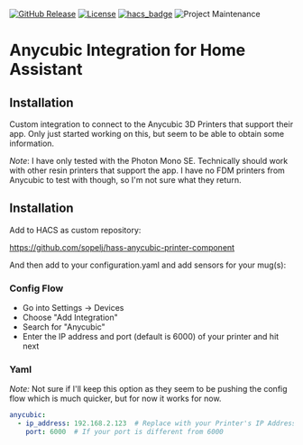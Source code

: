 [![GitHub Release](https://img.shields.io/github/release/sopelj/hass-anycubic-printer-component.svg?style=for-the-badge)](https://github.com/sopelj/hass-anycubic-printer-component/releases)
[![License](https://img.shields.io/github/license/sopelj/hass-anycubic-printer-component.svg?style=for-the-badge)](LICENSE.md)
[![hacs_badge](https://img.shields.io/badge/HACS-Custom-orange.svg?style=for-the-badge)](https://github.com/custom-components/hacs)
![Project Maintenance](https://img.shields.io/maintenance/yes/2022.svg?style=for-the-badge)

# Anycubic Integration for Home Assistant

## Installation

Custom integration to connect to the Anycubic 3D Printers that support their app.
Only just started working on this, but seem to be able to obtain some information.

*Note*: I have only tested with the Photon Mono SE. Technically should work with other resin printers that support the app. I have no FDM printers from Anycubic to test with though, so I'm not sure what they return. 

## Installation

Add to HACS as custom repository:

<https://github.com/sopelj/hass-anycubic-printer-component>

And then add to your configuration.yaml and add sensors for your mug(s):

### Config Flow

- Go into Settings -> Devices 
- Choose "Add Integration"
- Search for "Anycubic"
- Enter the IP address and port (default is 6000) of your printer and hit next

### Yaml

*Note:* Not sure if I'll keep this option as they seem to be pushing the config flow which is much quicker, but for now it works for now.

```yaml
anycubic:
  - ip_address: 192.168.2.123  # Replace with your Printer's IP Address
    port: 6000  # If your port is different from 6000
```
